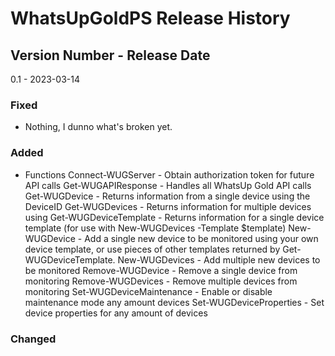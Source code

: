 # WhatsUpGoldPS Release History

## Version Number - Release Date
0.1 - 2023-03-14

### Fixed
* Nothing, I dunno what's broken yet.

### Added
* Functions
Connect-WUGServer - Obtain authorization token for future API calls
Get-WUGAPIResponse - Handles all WhatsUp Gold API calls
Get-WUGDevice - Returns information from a single device using the DeviceID
Get-WUGDevices - Returns information for multiple devices using 
Get-WUGDeviceTemplate - Returns information for a single device template (for use with New-WUGDevices -Template $template)
New-WUGDevice - Add a single new device to be monitored using your own device template, or use pieces of other templates returned by Get-WUGDeviceTemplate.
New-WUGDevices - Add multiple new devices to be monitored
Remove-WUGDevice - Remove a single device from monitoring
Remove-WUGDevices - Remove multiple devices from monitoring
Set-WUGDeviceMaintenance - Enable or disable maintenance mode any amount devices
Set-WUGDeviceProperties - Set device properties for any amount of devices

### Changed
